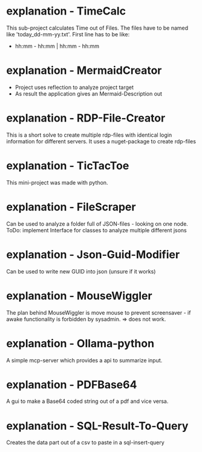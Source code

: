 # explanation - TimeCalc
This sub-project calculates Time out of Files. The files have to be named like 'today_dd-mm-yy.txt'.
First line has to be like:
- hh:mm - hh:mm | hh:mm - hh:mm

# explanation - MermaidCreator
- Project uses reflection to analyze project target
- As result the application gives an Mermaid-Description out

# explanation - RDP-File-Creator
This is a short solve to create multiple rdp-files with identical login information for different servers.
It uses a nuget-package to create rdp-files

# explanation - TicTacToe
This mini-project was made with python.

# explanation - FileScraper
Can be used to analyze a folder full of JSON-files - looking on one node.
ToDo: implement Interface for classes to analyze multiple different jsons

# explanation - Json-Guid-Modifier
Can be used to write new GUID into json (unsure if it works)

# explanation - MouseWiggler
The plan behind MouseWiggler is move mouse to prevent screensaver - if awake functionality is forbidden by sysadmin.
=> does not work.

# explanation - Ollama-python
A simple mcp-server which provides a api to summarize input.

# explanation - PDFBase64
A gui to make a Base64 coded string out of a pdf and vice versa.

# explanation - SQL-Result-To-Query
Creates the data part out of a csv to paste in a sql-insert-query
